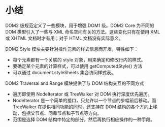 # 小结

DOM2 级规范定义了一些模块，用于增强 DOM1 级。DOM2 Core 为不同的 DOM 类型引入了一些与 XML 命名空间有关的方法。这些变化只有在使用 XML 或 XHTML 文档时才有用；对于 HTML 文档没有实际意义。

DOM2 Style 模块主要针对操作元素的样式信息而开发，特性如下：

* 每个元素都有一个关联的 style 对象，用来确定和修改行内的样式。
* 要确定某个元素的计算样式，可以使用 getComputedStyle() 方法
* 可以通过 document.styleSheets 集合访问样式表。

DOM2 Traversal and Range 模块提供了与 DOM 结构交互的不同方式

* 遍历即使用 NodeIterator 或 TreeWalker 对 DOM 执行深度优先遍历。
* NodeIterator 是一个简单的接口，只允许以一个节点的步幅前后移动。而 TreeWalker 在提供相同功能的同时，还支持在 DOM 结构的各个方向上移动，包括父节点、同辈节点和子节点等方向。
* 范围是选择 DOM 结构中特定的部分，然后再执行相应操作的一种手段。
